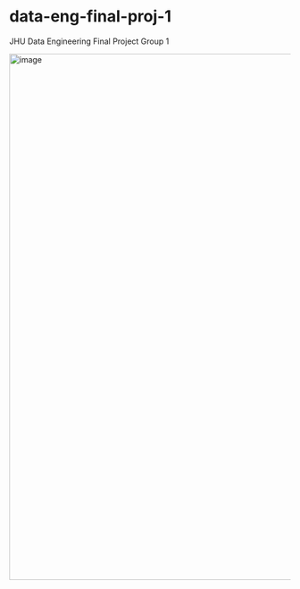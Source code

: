 # data-eng-final-proj-1
JHU Data Engineering Final Project Group 1

<img width="942" alt="image" src="https://user-images.githubusercontent.com/43209173/235029211-d3bff805-5d5b-4e68-9e30-b26b3680c7d8.png">
